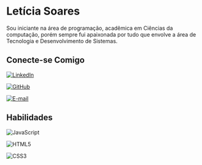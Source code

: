 
# Letícia Soares


Sou iniciante na área de programação, acadêmica em Ciências da computação, porém sempre fui apaixonada por tudo que envolve a área de Tecnologia e Desenvolvimento de Sistemas.

## Conecte-se Comigo

[![LinkedIn](https://img.shields.io/badge/LinkedIn-000?style=for-the-badge&logo=linkedin&logoColor=0E76A8)](https://www.linkedin.com/in/LetíciaSoares/)

[![GitHub](https://img.shields.io/badge/GitHbt-000?style=for-the-badge&logo=github&logoColor=white)](+https://github.com/leticiasoaresb)

[![E-mail](https://img.shields.io/badge/-Email-000?style=for-the-badge&logo=microsoft-outlook&logoColor=007BFF)](mailto:leticiasoares.ls29@gmail.com)

## Habilidades

![JavaScript](https://img.shields.io/badge/JavaScript-000?style=for-the-badge&logo=javascript)

![HTML5](https://img.shields.io/badge/HTML5-000?style=for-the-badge&logo=html5)

![CSS3](https://img.shields.io/badge/CSS3-000?style=for-the-badge&logo=css3&logoColor=264CE4)
